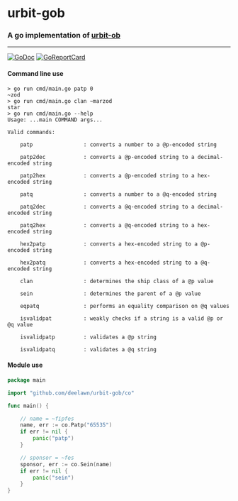 # urbit-gob
### A go implementation of [urbit-ob](https://github.com/urbit/urbit-ob)

---

[![GoDoc](https://img.shields.io/badge/godoc-reference-blue.svg)](https://pkg.go.dev/github.com/deelawn/urbit-gob)
[![GoReportCard](https://goreportcard.com/badge/github.com/nanomsg/mangos)](https://goreportcard.com/report/github.com/deelawn/urbit-gob)

#### Command line use
```
> go run cmd/main.go patp 0
~zod
> go run cmd/main.go clan ~marzod
star
> go run cmd/main.go --help
Usage: ...main COMMAND args...

Valid commands:

    patp                : converts a number to a @p-encoded string

    patp2dec            : converts a @p-encoded string to a decimal-encoded string

    patp2hex            : converts a @p-encoded string to a hex-encoded string

    patq                : converts a number to a @q-encoded string

    patq2dec            : converts a @q-encoded string to a decimal-encoded string

    patq2hex            : converts a @q-encoded string to a hex-encoded string

    hex2patp            : converts a hex-encoded string to a @p-encoded string

    hex2patq            : converts a hex-encoded string to a @q-encoded string

    clan                : determines the ship class of a @p value

    sein                : determines the parent of a @p value

    eqpatq              : performs an equality comparison on @q values

    isvalidpat          : weakly checks if a string is a valid @p or @q value

    isvalidpatp         : validates a @p string

    isvalidpatq         : validates a @q string
```

#### Module use
```go
package main

import "github.com/deelawn/urbit-gob/co"

func main() {

	// name = ~fipfes
	name, err := co.Patp("65535")
	if err != nil {
		panic("patp")
	}

	// sponsor = ~fes
	sponsor, err := co.Sein(name)
	if err != nil {
		panic("sein")
	}
}
```
